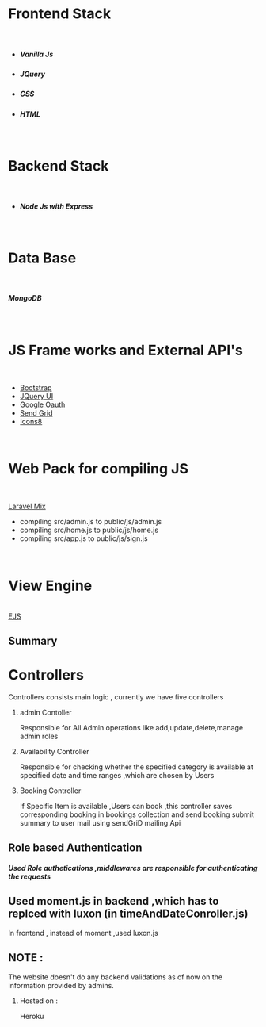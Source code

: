 # Frontend Stack

<br/>
<ul> 
<li><h5>Vanilla Js</h5></li>
<li><h5>JQuery</h5></li>
<li><h5>CSS</h5></li>
<li><h5>HTML</h5></li>
</ul>

<br/>

# Backend Stack

<br/>

<ul> 
<li><h5>Node Js with Express</h5></li>
</ul>

<br/>

# Data Base

<br/>

<h5>MongoDB</h5>
<br/>

# JS Frame works and External API's

<br/>
<ul> 
<li><a href="https://getbootstrap.com/">Bootstrap</a></li>
<li><a href="https://jqueryui.com/">JQuery UI</a></li>
<li><a href="https://console.developers.google.com/">Google Oauth</a></li>
<li><a href="https://sendgrid.com/">Send Grid</a></li>
<li><a href="https://icons8.com/">Icons8</a></li>
</ul>
<br/>

# Web Pack for compiling JS

<br/>

<a href="https://laravel-mix.com/">Laravel Mix</a>
<ul>
<li> compiling src/admin.js to public/js/admin.js </li>
<li> compiling src/home.js to public/js/home.js </li>
<li>compiling src/app.js to public/js/sign.js </li>

</ul>
<br/>

# View Engine

<br/>
<a href="https://ejs.co/">EJS</a>
<br/>


## Summary

<h1> Controllers </h1>

<p> Controllers consists main logic , currently we have five controllers  </p>



<ol> 
<li>  admin Contoller </li>
<p> Responsible for All Admin operations like add,update,delete,manage admin roles
<li> Availability Controller </li>
<p> Responsible for checking whether the specified category is available at specified date and time ranges ,which are chosen by Users

<li> Booking Controller </li>
<p> If Specific Item is available ,Users can book ,this controller saves corresponding booking in bookings collection and send booking submit summary to user mail using sendGriD mailing Api</p>
</ol>

## Role based Authentication

<h5> Used Role authetications ,middlewares are responsible for authenticating the requests </h5>

## Used moment.js in backend ,which has to replced with luxon  (in timeAndDateConroller.js)

<p> In frontend , instead of moment ,used luxon.js </p>

## NOTE : 
The website doesn't do any backend validations as of now on the information provided by admins.

<ol> 
<li> Hosted on : </li>
<p> Heroku
</ol>

